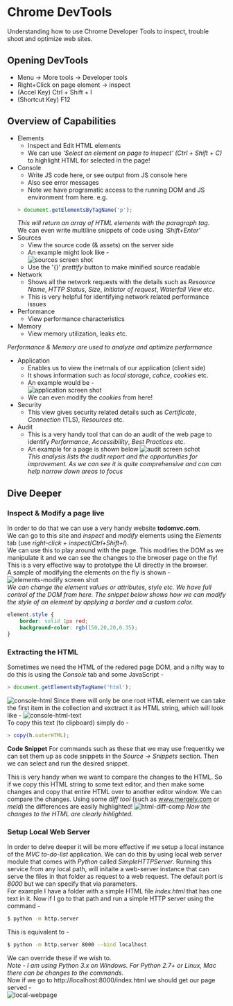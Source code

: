 Chrome DevTools
================
Understanding how to use Chrome Developer Tools to inspect, trouble shoot and optimize web sites.

## Opening DevTools
- Menu -> More tools -> Developer tools
- Right+Click on page element -> inspect
- (Accel Key) Ctrl + Shift + I
- (Shortcut Key) F12 
## Overview of Capabilities
- Elements
    - Inspect and Edit HTML elements
    - We can use _'Select an element on page to inspect' (Ctrl + Shift + C)_ to highlight HTML for selected in the page!
- Console
    - Write JS code here, or see output from JS console here
    - Also see error messages
    - Note we have programatic access to the running DOM and JS environment from here. e.g.
    ```javascript
    > document.getElementsByTagName('p');
    ```  
    _This will return an array of HTML elements with the paragraph tag_.  
    We can even write multiline snippets of code using _'Shift+Enter'_
- Sources
    - View the source code (& assets) on the server side
    - An example might look like -  
![sources screen shot](sources.png)  
    - Use the '{}' _prettify_ button to make minified source readable
- Network
    - Shows all the network requests with the details such as _Resource Name_, _HTTP Status_, _Size_, _Initiator of request_, _Waterfall View_ etc.
    - This is very helpful for identifying network related performance issues
- Performance
    - View performance characteristics
- Memory
    - View memory utilization, leaks etc.

_Performance & Memory are used to analyze and optimize performance_
- Application
    - Enables us to view the inetrnals of our application (client side)
    - It shows information such as _local storage_, _cahce_, _cookies_ etc.
    - An example would be -  
![application screen shot](application.png)
    - We can even modify the _cookies_ from here!
- Security
    - This view gives security related details such as _Certificate_, _Connection_ (TLS), _Resources_ etc.
- Audit
    - This is a very handy tool that can do an audit of the web page to identify _Performance_, _Accessibility_, _Best Practices_ etc.
    - An example for a page is shown below 
![audit screen schot](audit.png)  
_This analysis lists the audit report and the opportunities for improvement. As we can see it is quite comprehensive and can can help narrow down areas to focus_

## Dive Deeper
### Inspect & Modify a page live
In order to do that we can use a very handy website **todomvc.com**.  
We can go to this site and _inspect_ and _modify_ elements using the _Elements_ tab (use _right-click_ + _inspect_/_Ctrl+Shift+I_).  
We can use this to play around with the page. This modifies the DOM as we manipulate it and we can see the changes to the brwoser page on the fly! This is a very effective way to prototype the UI directly in the browser.  
A sample of modifying the elements on the fly is shown - 
![elements-modify screen shot](elements-modify.png)  
_We can change the element values or attributes, style etc. We have full control of the DOM from here. The snippet below shows how we can modify the style of an element by applying a border and a custom color._
```css
element.style {
    border: solid 1px red;
    background-color: rgb(150,20,20,0.35);
}
```
### Extracting the HTML  
Sometimes we need the HTML of the redered page DOM, and a nifty way to do this is using the _Console_ tab and some JavaScript - 
```javascript
> document.getElementsByTagName('html');
```
![console-html](console-html.png)
Since there will only be one root HTML element we can take the first item in the collection and exctract it as HTML string, which will look like - 
![console-html-text](console-html-text.png)  
To copy this text (to clipboard) simply do -
```javascript
> copy(h.outerHTML);
```  
**Code Snippet**
For commands such as these that we may use frequentky we can set them up as code snippets in the _Source -> Snippets_ section. Then we can select and run the desired snippet. 

This is very handy when we want to compare the changes to the HTML. So if we copy this HTML string to some text editor, and then make some changes and copy that entire HTML over to another editor window. We can compare the changes. Using some _diff tool_ (such as www.mergely.com or _meld_) the differences are easily highlighted!
![html-diff-comp](html-diff-comp.png)
_Now the changes to the HTML are clearly hihlighted._

### Setup Local Web Server  
In order to delve deeper it will be more effective if we setup a local instance of the _MVC to-do-list_ application. We can do this by using  local web server module that comes with _Python_ called _SimpleHTTPServer_. Running this service from any local path, will initaite a web-server instance that can serve the files in that folder as request to a web request. The default port is _8000_ but we can specify that via parameters.  
For example I have a folder with a simple HTML file _index.html_ that has one text in it. Now if I go to that path and run a simple HTTP server using the command -
```bash
$ python -m http.server
```
This is equivalent to -
```bash
$ python -m http.server 8000 --bind localhost
```
We can override these if we wish to.  
_Note - I am using Python 3.x on Windows. For Python 2.7+ or Linux, Mac there can be changes to the commands._  
Now if we go to http://localhost:8000/index.html we should get our page served -  
![local-webpage](local-webpage.png)
